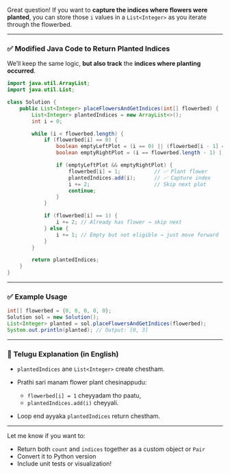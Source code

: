 Great question! If you want to **capture the indices where flowers were planted**, you can store those `i` values in a `List<Integer>` as you iterate through the flowerbed.

---

### ✅ Modified Java Code to Return Planted Indices

We’ll keep the same logic, **but also track** the **indices where planting occurred**.

```java
import java.util.ArrayList;
import java.util.List;

class Solution {
    public List<Integer> placeFlowersAndGetIndices(int[] flowerbed) {
        List<Integer> plantedIndices = new ArrayList<>();
        int i = 0;

        while (i < flowerbed.length) {
            if (flowerbed[i] == 0) {
                boolean emptyLeftPlot = (i == 0) || (flowerbed[i - 1] == 0);
                boolean emptyRightPlot = (i == flowerbed.length - 1) || (flowerbed[i + 1] == 0);

                if (emptyLeftPlot && emptyRightPlot) {
                    flowerbed[i] = 1;           // ✅ Plant flower
                    plantedIndices.add(i);      // ✅ Capture index
                    i += 2;                     // Skip next plot
                    continue;
                }
            }

            if (flowerbed[i] == 1) {
                i += 2; // Already has flower → skip next
            } else {
                i += 1; // Empty but not eligible → just move forward
            }
        }

        return plantedIndices;
    }
}
```

---

### ✅ Example Usage

```java
int[] flowerbed = {0, 0, 0, 0, 0};
Solution sol = new Solution();
List<Integer> planted = sol.placeFlowersAndGetIndices(flowerbed);
System.out.println(planted); // Output: [0, 3]
```

---

### 🧠 Telugu Explanation (in English)

* `plantedIndices` ane `List<Integer>` create chestham.
* Prathi sari manam flower plant chesinappudu:

  * `flowerbed[i] = 1` cheyyadam tho paatu,
  * `plantedIndices.add(i)` cheyyali.
* Loop end ayyaka `plantedIndices` return chestham.

---

Let me know if you want to:

* Return both `count` and `indices` together as a custom object or `Pair`
* Convert it to Python version
* Include unit tests or visualization!
